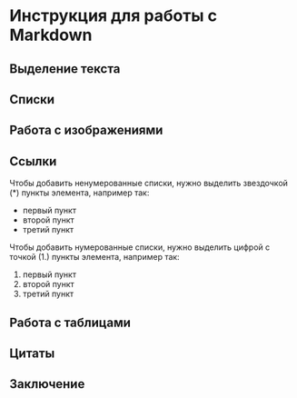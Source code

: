 # Инструкция для работы с Markdown

## Выделение текста

## Списки

## Работа с изображениями

## Ссылки
Чтобы добавить ненумерованные списки, нужно выделить звездочкой (*) пункты элемента, например так:
* первый пункт
* второй пункт
* третий пункт

Чтобы добавить нумерованные списки, нужно выделить цифрой с точкой (1.) пункты элемента, например так:
1. первый пункт
2. второй пункт
3. третий пункт

## Работа с таблицами

## Цитаты

## Заключение